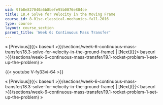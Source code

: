 ```yaml
---
uid: 9fb8e827040a6b8befe95b0076e804ce
title: 18.4 Solve for Velocity in the Moving Frame
course_id: 8-01sc-classical-mechanics-fall-2016
type: course
layout: course_section
parent_title: 'Week 6: Continuous Mass Transfer'
---
```


« [Previous]({{< baseurl >}}/sections/week-6-continuous-mass-transfer/18.3-solve-for-velocity-in-the-ground-frame) | [Next]({{< baseurl >}}/sections/week-6-continuous-mass-transfer/19.1-rocket-problem-1-set-up-the-problem) »

{{< youtube V-fy33vi-64 >}}

« [Previous]({{< baseurl >}}/sections/week-6-continuous-mass-transfer/18.3-solve-for-velocity-in-the-ground-frame) | [Next]({{< baseurl >}}/sections/week-6-continuous-mass-transfer/19.1-rocket-problem-1-set-up-the-problem) »